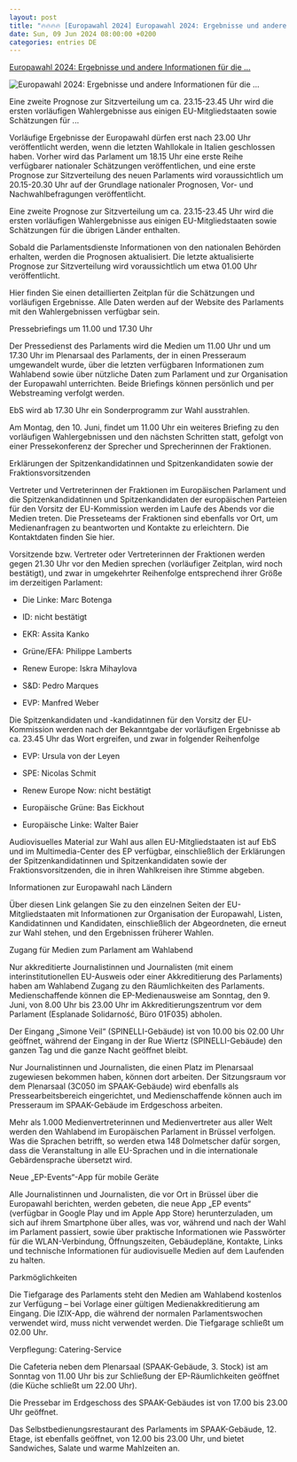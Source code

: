 ```yaml
---
layout: post
title: "🔥🔥🔥🔥 [Europawahl 2024] Europawahl 2024: Ergebnisse und andere Informationen für die ..."
date: Sun, 09 Jun 2024 08:00:00 +0200
categories: entries DE
---
```

[Europawahl 2024: Ergebnisse und andere Informationen für die ...](https://www.europarl.europa.eu/news/de/press-room/20240605IPR21837/europawahl-2024-ergebnisse-und-andere-informationen-fur-die-medien)

![Europawahl 2024: Ergebnisse und andere Informationen für die ...](https://www.europarl.europa.eu/news/img/meta-facebook.jpg)

Eine zweite Prognose zur Sitzverteilung um ca. 23.15-23.45 Uhr wird die ersten vorläufigen Wahlergebnisse aus einigen EU-Mitgliedstaaten sowie Schätzungen für ...



Vorläufige Ergebnisse der Europawahl dürfen erst nach 23.00 Uhr veröffentlicht werden, wenn die letzten Wahllokale in Italien geschlossen haben. Vorher wird das Parlament um 18.15 Uhr eine erste Reihe verfügbarer nationaler Schätzungen veröffentlichen, und eine erste Prognose zur Sitzverteilung des neuen Parlaments wird voraussichtlich um 20.15-20.30 Uhr auf der Grundlage nationaler Prognosen, Vor- und Nachwahlbefragungen veröffentlicht.

Eine zweite Prognose zur Sitzverteilung um ca. 23.15-23.45 Uhr wird die ersten vorläufigen Wahlergebnisse aus einigen EU-Mitgliedstaaten sowie Schätzungen für die übrigen Länder enthalten.

Sobald die Parlamentsdienste Informationen von den nationalen Behörden erhalten, werden die Prognosen aktualisiert. Die letzte aktualisierte Prognose zur Sitzverteilung wird voraussichtlich um etwa 01.00 Uhr veröffentlicht.

Hier finden Sie einen detaillierten Zeitplan für die Schätzungen und vorläufigen Ergebnisse. Alle Daten werden auf der Website des Parlaments mit den Wahlergebnissen verfügbar sein.



Pressebriefings um 11.00 und 17.30 Uhr

Der Pressedienst des Parlaments wird die Medien um 11.00 Uhr und um 17.30 Uhr im Plenarsaal des Parlaments, der in einen Presseraum umgewandelt wurde, über die letzten verfügbaren Informationen zum Wahlabend sowie über nützliche Daten zum Parlament und zur Organisation der Europawahl unterrichten. Beide Briefings können persönlich und per Webstreaming verfolgt werden.

EbS wird ab 17.30 Uhr ein Sonderprogramm zur Wahl ausstrahlen.

Am Montag, den 10. Juni, findet um 11.00 Uhr ein weiteres Briefing zu den vorläufigen Wahlergebnissen und den nächsten Schritten statt, gefolgt von einer Pressekonferenz der Sprecher und Sprecherinnen der Fraktionen.



Erklärungen der Spitzenkandidatinnen und Spitzenkandidaten sowie der Fraktionsvorsitzenden

Vertreter und Vertreterinnen der Fraktionen im Europäischen Parlament und die Spitzenkandidatinnen und Spitzenkandidaten der europäischen Parteien für den Vorsitz der EU-Kommission werden im Laufe des Abends vor die Medien treten. Die Presseteams der Fraktionen sind ebenfalls vor Ort, um Medienanfragen zu beantworten und Kontakte zu erleichtern. Die Kontaktdaten finden Sie hier.

Vorsitzende bzw. Vertreter oder Vertreterinnen der Fraktionen werden gegen 21.30 Uhr vor den Medien sprechen (vorläufiger Zeitplan, wird noch bestätigt), und zwar in umgekehrter Reihenfolge entsprechend ihrer Größe im derzeitigen Parlament:

- Die Linke: Marc Botenga

- ID: nicht bestätigt

- EKR: Assita Kanko

- Grüne/EFA: Philippe Lamberts

- Renew Europe: Iskra Mihaylova

- S&D: Pedro Marques

- EVP: Manfred Weber



Die Spitzenkandidaten und -kandidatinnen für den Vorsitz der EU-Kommission werden nach der Bekanntgabe der vorläufigen Ergebnisse ab ca. 23.45 Uhr das Wort ergreifen, und zwar in folgender Reihenfolge

- EVP: Ursula von der Leyen

- SPE: Nicolas Schmit

- Renew Europe Now: nicht bestätigt

- Europäische Grüne: Bas Eickhout

- Europäische Linke: Walter Baier

Audiovisuelles Material zur Wahl aus allen EU-Mitgliedstaaten ist auf EbS und im Multimedia-Center des EP verfügbar, einschließlich der Erklärungen der Spitzenkandidatinnen und Spitzenkandidaten sowie der Fraktionsvorsitzenden, die in ihren Wahlkreisen ihre Stimme abgeben.



Informationen zur Europawahl nach Ländern

Über diesen Link gelangen Sie zu den einzelnen Seiten der EU-Mitgliedstaaten mit Informationen zur Organisation der Europawahl, Listen, Kandidatinnen und Kandidaten, einschließlich der Abgeordneten, die erneut zur Wahl stehen, und den Ergebnissen früherer Wahlen.



Zugang für Medien zum Parlament am Wahlabend

Nur akkreditierte Journalistinnen und Journalisten (mit einem interinstitutionellen EU-Ausweis oder einer Akkreditierung des Parlaments) haben am Wahlabend Zugang zu den Räumlichkeiten des Parlaments. Medienschaffende können die EP-Medienausweise am Sonntag, den 9. Juni, von 8.00 Uhr bis 23.00 Uhr im Akkreditierungszentrum vor dem Parlament (Esplanade Solidarność, Büro 01F035) abholen.

Der Eingang „Simone Veil“ (SPINELLI-Gebäude) ist von 10.00 bis 02.00 Uhr geöffnet, während der Eingang in der Rue Wiertz (SPINELLI-Gebäude) den ganzen Tag und die ganze Nacht geöffnet bleibt.

Nur Journalistinnen und Journalisten, die einen Platz im Plenarsaal zugewiesen bekommen haben, können dort arbeiten. Der Sitzungsraum vor dem Plenarsaal (3C050 im SPAAK-Gebäude) wird ebenfalls als Pressearbeitsbereich eingerichtet, und Medienschaffende können auch im Presseraum im SPAAK-Gebäude im Erdgeschoss arbeiten.

Mehr als 1.000 Medienvertreterinnen und Medienvertreter aus aller Welt werden den Wahlabend im Europäischen Parlament in Brüssel verfolgen. Was die Sprachen betrifft, so werden etwa 148 Dolmetscher dafür sorgen, dass die Veranstaltung in alle EU-Sprachen und in die internationale Gebärdensprache übersetzt wird.



Neue „EP-Events“-App für mobile Geräte

Alle Journalistinnen und Journalisten, die vor Ort in Brüssel über die Europawahl berichten, werden gebeten, die neue App „EP events“ (verfügbar in Google Play und im Apple App Store) herunterzuladen, um sich auf ihrem Smartphone über alles, was vor, während und nach der Wahl im Parlament passiert, sowie über praktische Informationen wie Passwörter für die WLAN-Verbindung, Öffnungszeiten, Gebäudepläne, Kontakte, Links und technische Informationen für audiovisuelle Medien auf dem Laufenden zu halten.



Parkmöglichkeiten

Die Tiefgarage des Parlaments steht den Medien am Wahlabend kostenlos zur Verfügung – bei Vorlage einer gültigen Medienakkreditierung am Eingang. Die IZIX-App, die während der normalen Parlamentswochen verwendet wird, muss nicht verwendet werden. Die Tiefgarage schließt um 02.00 Uhr.



Verpflegung: Catering-Service

Die Cafeteria neben dem Plenarsaal (SPAAK-Gebäude, 3. Stock) ist am Sonntag von 11.00 Uhr bis zur Schließung der EP-Räumlichkeiten geöffnet (die Küche schließt um 22.00 Uhr).

Die Pressebar im Erdgeschoss des SPAAK-Gebäudes ist von 17.00 bis 23.00 Uhr geöffnet.

Das Selbstbedienungsrestaurant des Parlaments im SPAAK-Gebäude, 12. Etage, ist ebenfalls geöffnet, von 12.00 bis 23.00 Uhr, und bietet Sandwiches, Salate und warme Mahlzeiten an.

